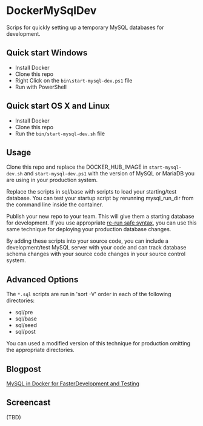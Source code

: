 # DockerMySqlDev
Scrips for quickly setting up a temporary MySQL databases for development.

## Quick start Windows

* Install Docker
* Clone this repo
* Right Click on the `bin\start-mysql-dev.ps1` file
* Run with PowerShell

## Quick start OS X and Linux

* Install Docker
* Clone this repo
* Run the `bin/start-mysql-dev.sh` file

## Usage

Clone this repo and replace the DOCKER_HUB_IMAGE in `start-mysql-dev.sh` and
`start-mysql-dev.ps1` with the version of MySQL or MariaDB you are using in 
your production system.

Replace the scripts in sql/base with scripts to load your starting/test 
database.  You can test your startup script by rerunning mysql_run_dir
from the command line inside the container.

Publish your new repo to your team.  This will give them a starting database
for development.  If you use appropriate [re-run safe syntax](https://www.stormes.net/deploying-mysql-updates/), you can use 
this same technique for deploying your production database changes.

By adding these scripts into your source code, you can include a development/test
MySQL server with your code and can track database schema changes with your source
code changes in your source control system.

## Advanced Options

The `*.sql` scripts are run in 'sort -V' order in each of the following 
directories:

* sql/pre
* sql/base
* sql/seed
* sql/post

You can used a modified version of this technique for production omitting 
the appropriate directories.

## Blogpost

[MySQL in Docker for FasterDevelopment and Testing](https://www.stormes.net/using-docker-mysql-faster-development/)

## Screencast 
(TBD)
